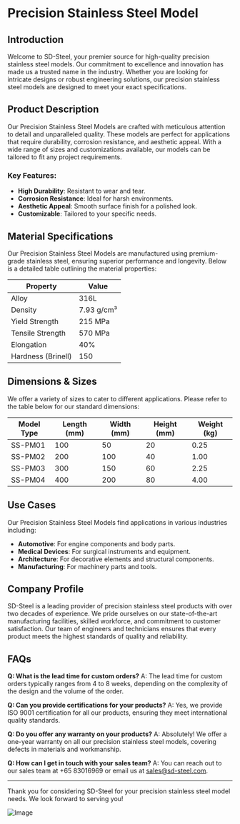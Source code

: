 # Precision Stainless Steel Model

## Introduction

Welcome to SD-Steel, your premier source for high-quality precision stainless steel models. Our commitment to excellence and innovation has made us a trusted name in the industry. Whether you are looking for intricate designs or robust engineering solutions, our precision stainless steel models are designed to meet your exact specifications.

## Product Description

Our Precision Stainless Steel Models are crafted with meticulous attention to detail and unparalleled quality. These models are perfect for applications that require durability, corrosion resistance, and aesthetic appeal. With a wide range of sizes and customizations available, our models can be tailored to fit any project requirements.

### Key Features:
- **High Durability**: Resistant to wear and tear.
- **Corrosion Resistance**: Ideal for harsh environments.
- **Aesthetic Appeal**: Smooth surface finish for a polished look.
- **Customizable**: Tailored to your specific needs.

## Material Specifications

Our Precision Stainless Steel Models are manufactured using premium-grade stainless steel, ensuring superior performance and longevity. Below is a detailed table outlining the material properties:

| Property            | Value                  |
|---------------------|------------------------|
| Alloy               | 316L                   |
| Density             | 7.93 g/cm³             |
| Yield Strength      | 215 MPa                |
| Tensile Strength    | 570 MPa                |
| Elongation          | 40%                    |
| Hardness (Brinell)  | 150                    |

## Dimensions & Sizes

We offer a variety of sizes to cater to different applications. Please refer to the table below for our standard dimensions:

| Model Type         | Length (mm) | Width (mm) | Height (mm) | Weight (kg) |
|--------------------|-------------|------------|-------------|-------------|
| SS-PM01            | 100         | 50         | 20          | 0.25        |
| SS-PM02            | 200         | 100        | 40          | 1.00        |
| SS-PM03            | 300         | 150        | 60          | 2.25        |
| SS-PM04            | 400         | 200        | 80          | 4.00        |

## Use Cases

Our Precision Stainless Steel Models find applications in various industries including:
- **Automotive**: For engine components and body parts.
- **Medical Devices**: For surgical instruments and equipment.
- **Architecture**: For decorative elements and structural components.
- **Manufacturing**: For machinery parts and tools.

## Company Profile

SD-Steel is a leading provider of precision stainless steel products with over two decades of experience. We pride ourselves on our state-of-the-art manufacturing facilities, skilled workforce, and commitment to customer satisfaction. Our team of engineers and technicians ensures that every product meets the highest standards of quality and reliability.

## FAQs

**Q: What is the lead time for custom orders?**
A: The lead time for custom orders typically ranges from 4 to 8 weeks, depending on the complexity of the design and the volume of the order.

**Q: Can you provide certifications for your products?**
A: Yes, we provide ISO 9001 certification for all our products, ensuring they meet international quality standards.

**Q: Do you offer any warranty on your products?**
A: Absolutely! We offer a one-year warranty on all our precision stainless steel models, covering defects in materials and workmanship.

**Q: How can I get in touch with your sales team?**
A: You can reach out to our sales team at +65 83016969 or email us at sales@sd-steel.com.

---

Thank you for considering SD-Steel for your precision stainless steel model needs. We look forward to serving you!

![Image](https://github.com/user-attachments/assets/2567258e-e124-4816-932d-1809bd27ef0b)